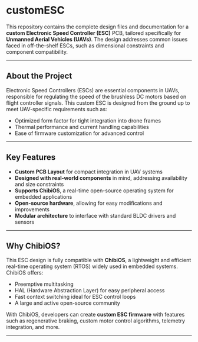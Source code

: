 # customESC
This repository contains the complete design files and documentation for a **custom Electronic Speed Controller (ESC)** PCB, tailored specifically for **Unmanned Aerial Vehicles (UAVs)**. The design addresses common issues faced in off-the-shelf ESCs, such as dimensional constraints and component compatibility.

---

##  About the Project

Electronic Speed Controllers (ESCs) are essential components in UAVs, responsible for regulating the speed of the brushless DC motors based on flight controller signals. This custom ESC is designed from the ground up to meet UAV-specific requirements such as:

- Optimized form factor for tight integration into drone frames
- Thermal performance and current handling capabilities
- Ease of firmware customization for advanced control

---

##  Key Features

- **Custom PCB Layout** for compact integration in UAV systems
- **Designed with real-world components** in mind, addressing availability and size constraints
- **Supports ChibiOS**, a real-time open-source operating system for embedded applications
- **Open-source hardware**, allowing for easy modifications and improvements
- **Modular architecture** to interface with standard BLDC drivers and sensors

---

##  Why ChibiOS?

This ESC design is fully compatible with **ChibiOS**, a lightweight and efficient real-time operating system (RTOS) widely used in embedded systems. ChibiOS offers:

- Preemptive multitasking
- HAL (Hardware Abstraction Layer) for easy peripheral access
- Fast context switching ideal for ESC control loops
- A large and active open-source community

With ChibiOS, developers can create **custom ESC firmware** with features such as regenerative braking, custom motor control algorithms, telemetry integration, and more.

---
